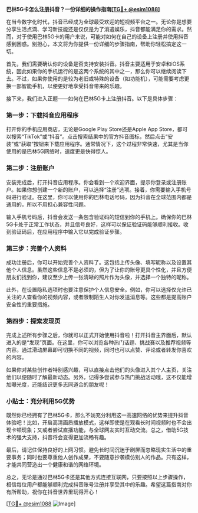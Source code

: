 **巴林5G卡怎么注册抖音？一份详细的操作指南[[TG💪+ @esim1088](https://t.me/s/esim1088)]**

在当今数字化时代，抖音已经成为全球最受欢迎的短视频平台之一。无论你是想要分享生活点滴、学习新技能还是仅仅是为了消遣娱乐，抖音都能满足你的需求。然而，对于使用巴林5G卡的用户来说，可能对如何在自己的设备上注册并使用抖音感到困惑。别担心，本文将为你提供一份详细的步骤指南，帮助你轻松搞定这一切。

首先，我们需要确认你的设备是否支持安装抖音。抖音主要适用于安卓和iOS系统，因此如果你的手机运行的是这两个系统的其中之一，那么你可以继续阅读下去。不过，如果你使用的是较为老旧或特殊的设备（如功能机），可能需要考虑更换一部智能手机，以便更好地享受抖音带来的乐趣。

接下来，我们进入正题——如何在巴林5G卡上注册抖音。以下是具体步骤：

### 第一步：下载抖音应用程序

打开你的手机应用商店，无论是Google Play Store还是Apple App Store，都可以搜索“TikTok”或“抖音”。点击搜索结果中的官方抖音图标，然后点击“安装”或“获取”按钮来下载应用程序。通常情况下，这个过程非常快速，尤其是当你使用的是巴林5G网络时，速度更是快得惊人。

### 第二步：注册账户

安装完成后，打开抖音应用程序。你会看到一个欢迎界面，提示你登录或注册账户。如果你想创建一个新的账户，可以选择“注册”选项。接着，你需要输入手机号码进行验证。在这里，你可以使用你的巴林电话号码，因为抖音在全球范围内都是通用的，所以不用担心兼容性问题。

输入手机号码后，抖音会发送一条包含验证码的短信到你的手机上。确保你的巴林5G卡处于正常工作状态，并且信号良好，这样可以保证验证码能够顺利接收。收到验证码后，在应用程序中输入它以完成验证步骤。

### 第三步：完善个人资料

成功注册后，你可以开始完善个人资料了。这包括上传头像、填写昵称以及设置其他个人信息。虽然这些信息不是必须的，但为了让你的账号更具个性化，并且方便朋友们找到你，建议至少上传一张清晰的照片作为头像，并选择一个独特的昵称。

此外，在设置隐私选项时也要注意保护个人信息安全。例如，你可以选择仅允许已关注的人查看你的视频内容，或者限制陌生人对你发送消息等。这些都是提高账户安全性的重要措施。

### 第四步：探索发现页

完成上述所有步骤之后，你就可以正式开始使用抖音啦！打开抖音主界面后，默认进入的是“发现”页面。在这里，你可以浏览各种热门话题、挑战赛以及推荐视频等内容。通过滑动屏幕即可切换不同的视频，同时也可以点赞、评论或者转发你喜欢的内容。

如果你对某些创作者特别感兴趣，可以直接点击他们的头像进入其个人主页，关注他们以便随时了解最新动态。另外，记得多尝试参与热门挑战活动哦，这不仅能增加曝光度，还能结识更多志同道合的朋友呢！

### 小贴士：充分利用5G优势

既然你已经拥有了巴林5G卡，那么不妨充分利用这一高速网络的优势来提升抖音体验吧！比如，开启高清画质播放模式，这样即使是在观看长时间视频时也不会出现卡顿现象；又或者尝试直播功能，与全球网友实时互动交流。总之，借助5G技术的强大支持，抖音将会变得更加流畅有趣。

最后，请记住保持良好的上网习惯。避免长时间沉迷于刷屏而忽略现实生活中的重要事务；同时也要尊重他人创作成果，不要随意抄袭模仿别人的作品。只有这样，才能共同营造出一个健康和谐的网络环境。

总之，无论是通过巴林5G卡还是其他方式连接互联网，只要按照以上步骤操作，相信每位用户都能够顺利完成抖音账号注册并享受其中的乐趣。希望这篇指南对你有所帮助，祝你在抖音世界里玩得开心！

[[TG💪+ @esim1088](https://t.me/s/esim1088) ![Image](https://i.postimg.cc/4NQfJmqS/Snipaste-2025-05-13-00-14-12.png)]